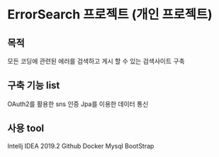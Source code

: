 # ErrorSearch 프로젝트 (개인 프로젝트)

## 목적

모든 코딩에 관련된 에러를 검색하고 게시 할 수 있는 검색사이트 구축 

## 구축 기능 list

OAuth2를 활용한 sns 인증
Jpa를 이용한 데이터 통신

## 사용 tool

Intellj IDEA 2019.2
Github
Docker
Mysql
BootStrap
